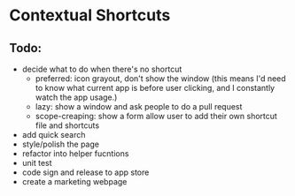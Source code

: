 # Contextual Shortcuts

## Todo:

* decide what to do when there's no shortcut
  * preferred: icon grayout, don't show the window (this means I'd need to know what current app is before user clicking, and I constantly watch the app usage.)
  * lazy: show a window and ask people to do a pull request
  * scope-creaping: show a form allow user to add their own shortcut file and shortcuts
* add quick search
* style/polish the page
* refactor into helper fucntions
* unit test
* code sign and release to app store
* create a marketing webpage

